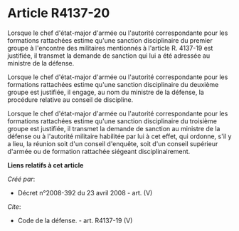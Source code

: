 # Article R4137-20

Lorsque le chef d'état-major d'armée ou l'autorité correspondante pour les formations rattachées estime qu'une sanction
disciplinaire du premier groupe à l'encontre des militaires mentionnés à l'article R. 4137-19 est justifiée, il transmet la
demande de sanction qui lui a été adressée au ministre de la défense. 

Lorsque le chef d'état-major d'armée ou l'autorité correspondante pour les formations rattachées estime qu'une sanction
disciplinaire du deuxième groupe est justifiée, il engage, au nom du ministre de la défense, la procédure relative au conseil
de discipline. 

Lorsque le chef d'état-major d'armée ou l'autorité correspondante pour les formations rattachées estime qu'une sanction
disciplinaire du troisième groupe est justifiée, il transmet la demande de sanction au ministre de la défense ou à l'autorité
militaire habilitée par lui à cet effet, qui ordonne, s'il y a lieu, la réunion soit d'un conseil d'enquête, soit d'un
conseil supérieur d'armée ou de formation rattachée siégeant disciplinairement.

**Liens relatifs à cet article**

_Créé par_:

  - Décret n°2008-392 du 23 avril 2008 - art. (V)

_Cite_:

  - Code de la défense. - art. R4137-19 (V)
